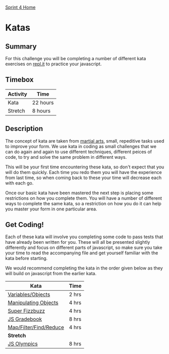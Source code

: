 [Sprint 4 Home](README.md)

# Katas

## Summary

For this challenge you will be completing a number of different kata exercises on [repl.it](js-repl-intro.md) to practice your javascript. 

## Timebox

Activity | Time|
------------|----------|
Kata | 22 hours
Stretch | 8 hours


## Description

The concept of kata are taken from [martial arts](https://en.wikipedia.org/wiki/Kata), small, repeditive tasks used to improve your form. We use kata in coding as small challenges that we can do again and again to use different techniques, different peices of code, to try and solve the same problem in different ways.

This will be your first time encountering these kata, so don't expect that you will do them quickly. Each time you redo them you will have the experience from last time, so when coming back to these your time will decrease each with each go.

Once our basic kata have been mastered the next step is placing some restrictions on how you complete them. You will have a number of different ways to complete the same kata, so a restriction on how you do it can help you master your form in one particular area.

## Get Coding!

Each of these kata will involve you completing some code to pass tests that have already been written for you. These will all be presented slightly differently and focus on different parts of javascript, so make sure you take your time to read the accompanying file and get yourself familiar with the kata before starting.

We would recommend completing the kata in the order given below as they will build on javascript from the earlier kata.


Kata | Time|
------------|----------|
[Variables/Objects](kata-files/kata-variables-objects.md) | 2 hrs
[Manipulating Objects](kata-files/kata-manipulate-objects.md) | 4 hrs
[Super Fizzbuzz](kata-files/kata-super-fizzbuzz.md) | 4 hrs
[JS Gradebook](kata-files/kata-gradebook.md) | 8 hrs
[Map/Filter/Find/Reduce](kata-files/kata-built-in-methods.md) | 4 hrs
__Stretch__ |
[JS Olympics](kata-files/kata-olympics.md) | 8 hrs
